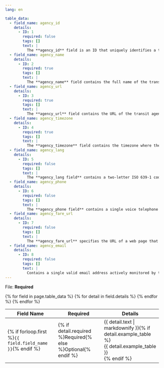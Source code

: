 ```yaml
---
lang: en

table_data:
  - field_name: agency_id
    details:
      - ID: 1
        required: false
        tags: []
        text: |
          The **agency_id** field is an ID that uniquely identifies a transit agency. A transit feed may represent data from more than one agency. The **agency_id** is dataset unique. This field is optional for transit feeds that only contain data for a single agency.
  - field_name: agency_name
    details:
      - ID: 2
        required: true
        tags: []
        text: |
          The **agency_name** field contains the full name of the transit agency. Google Maps will display this name.
  - field_name: agency_url
    details:
      - ID: 3
        required: true
        tags: []
        text: |
          The **agency_url** field contains the URL of the transit agency. The value must be a fully qualified URL that includes **http**:// or **https**://, and any special characters in the URL must be correctly escaped. See http://www.w3.org/Addressing/URL/4_URI_Recommentations.html for a description of how to create fully qualified URL values.
  - field_name: agency_timezone
    details:
      - ID: 4
        required: true
        tags: []
        text: |
          The **agency_timezone** field contains the timezone where the transit agency is located. Timezone names never contain the space character but may contain an underscore. Please refer to http://en.wikipedia.org/wiki/List_of_tz_zones for a list of valid values. If multiple agencies are specified in the feed, each must have the same agency_timezone.
  - field_name: agency_lang
    details:
      - ID: 5
        required: false
        tags: []
        text: |
          The **agency_lang field** contains a two-letter ISO 639-1 code for the primary language used by this transit agency. The language code is case-insensitive (both en and EN are accepted). This setting defines capitalization rules and other language-specific settings for all text contained in this transit agency's feed. Please refer to http://www.loc.gov/standards/iso639-2/php/code_list.php for a list of valid values.
  - field_name: agency_phone
    details:
      - ID: 6
        required: false
        tags: []
        text: |
          The **agency_phone field** contains a single voice telephone number for the specified agency. This field is a string value that presents the telephone number as typical for the agency's service area. It can and should contain punctuation marks to group the digits of the number. Dialable text (for example, TriMet's "503-238-RIDE") is permitted, but the field must not contain any other descriptive text.
  - field_name: agency_fare_url
    details:
      - ID: 7
        required: false
        tags: []
        text: |
          The **agency_fare_url** specifies the URL of a web page that allows a rider to purchase tickets or other fare instruments for that agency online. The value must be a fully qualified URL that includes **http**:// or **https**://, and any special characters in the URL must be correctly escaped. See http://www.w3.org/Addressing/URL/4_URI_Recommentations.html for a description of how to create fully qualified URL values.
  - field_name: agency_email
    details:
      - ID: 8
        required: false
        tags: []
        text: |
          Contains a single valid email address actively monitored by the agency’s customer service department. This email address will be considered a direct contact point where transit riders can reach a customer service representative at the agency.
---
```

File: **Required**

<div class="table-wrapper">
  <table class="recommendation">
    <thead>
      <tr>
        <th>Field Name</th>
        <th>Required</th>
        <th>Details</th>
      </tr>
    </thead>
    <tbody>
    {% for field in page.table_data %}
      {% for detail in field.details %}
      <tr id="{{ page.slug }}_{{ detail.ID }}" class="anchor-row{% if forloop.first %} field-row{% endif %}{% for tag in detail.tags %} {{ tag }}{% endfor %}">
        <td>{% if forloop.first %}<code>{{ field.field_name }}</code>{% endif %}</td>
        <td>{% if detail.required %}Required{% else %}Optional{% endif %}</td>
        <td>{{ detail.text | markdownify }}{% if detail.example_table %}<div class="table-wrapper">{{ detail.example_table }}</div>{% endif %}</td>
      </tr>
      {% endfor %}
    {% endfor %}
    </tbody>
  </table>
</div>

